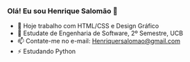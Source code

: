 ### Olá! Eu sou Henrique Salomão 👋

- 🔭 Hoje trabalho com HTML/CSS e Design Gráfico
- 🌱 Estudate de Engenharia de Software, 2º Semestre, UCB
- 📫 Contate-me no e-mail: Henriquersalomao@gmail.com
- ⚡ Estudando Python
